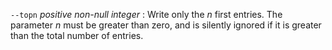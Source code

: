 `--topn` *positive non-null integer*
: Write only the *n* first entries. The parameter *n* must be greater
  than zero, and is silently ignored if it is greater than the total
  number of entries.
